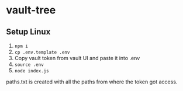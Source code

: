 # vault-tree

## Setup Linux

1. `npm i`
2. `cp .env.template .env`
3. Copy vault token from vault UI and paste it into .env
4. `source .env`
5. `node index.js`

paths.txt is created with all the paths from where the token got access.